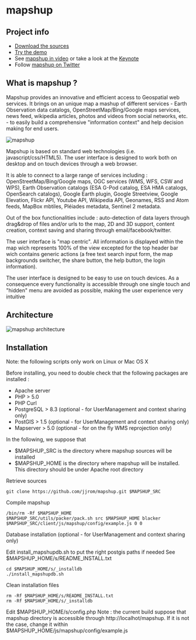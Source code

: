 mapshup
=======

Project info
------------

* [Download the sources](https://github.com/jjrom/mapshup)
* [Try the demo](http://engine.mapshup.info)
* See [mapshup in video](http://vimeo.com/45164288) or take a look at the [Keynote](https://speakerdeck.com/jjrom/mapshup)
* Follow [mapshup on Twitter](https://twitter.com/mapshup)

What is mapshup ?
-----------------
Mapshup provides an innovative and efficient access to Geospatial web services.
It brings on an unique map a mashup of different services - Earth Observation data catalogs,
OpenStreetMap/Bing/Google maps services, news feed, wikipedia articles, photos and videos from social networks,
etc. - to easily build a comprehensive "information context" and help decision making for end users.

![mapshup](https://raw.github.com/jjrom/mapshup/master/utils/stuff/2012.11.23%20-%20mapshup.004.jpg)

Mapshup is based on standard web technologies  (i.e. javascript/css/HTML5). The user interface is designed to
work both on desktop and on touch devices through a web browser.

It is able to connect to a large range of services including : OpenStreetMap/Bing/Google maps, OGC services
(WMS, WFS, CSW and WPS), Earth Observation catalogs (ESA G-Pod catalog, ESA HMA catalogs, OpenSearch catalogs),
Google Earth plugin, Google Streetview, Google Elevation, Flickr API, Youtube API, Wikipedia API, Geonames,
RSS and Atom feeds, MapBox mbtiles, Pléiades metadata, Sentinel 2 metadata.

Out of the box functionalities include : auto-detection of data layers through drag&drop of files and/or urls to the
map, 2D and 3D support, content creation, context saving and sharing through email/facebook/twitter.

The user interface is "map centric". All information is displayed within the map wich represents 100% of the view
excepted for the top header bar wich contains generic actions (a free text search input form, the map backgrounds
switcher, the share button, the help button, the login information).

The user interface is designed to be easy to use on touch devices. As a consequence every functionality is
accessible through one single touch and "hidden" menu are avoided as possible, making the user experience very
intuitive

Architecture
------------
![mapshup architecture](https://raw.github.com/jjrom/mapshup/master/utils/stuff/2012.11.23%20-%20mapshup.008.jpg)

Installation
------------

Note: the following scripts only work on Linux or Mac OS X

Before installing, you need to double check that the following packages are installed :
* Apache server
* PHP > 5.0
* PHP Curl
* PostgreSQL > 8.3 (optional - for UserManagement and context sharing only)
* PostGIS > 1.5 (optional - for UserManagement and context sharing only)
* Mapserver > 5.0 (optional - for on the fly WMS reprojection only)

In the following, we suppose that
* $MAPSHUP_SRC is the directory where mapshup sources will be installed
* $MAPSHUP_HOME is the directory where mapshup will be installed. This directory should be under Apache root directory

Retrieve sources

    git clone https://github.com/jjrom/mapshup.git $MAPSHUP_SRC
    
Compile mapshup

    /bin/rm -Rf $MAPSHUP_HOME
    $MAPSHUP_SRC/utils/packer/pack.sh src $MAPSHUP_HOME blacker $MAPSHUP_SRC/client/js/mapshup/config/example.js 0 0

Database installation (optional - for UserManagement and context sharing only)

Edit install_mapshupdb.sh to put the right postgis paths if needed
See $MAPSHUP_HOME/s/README_INSTALL.txt  
    
    cd $MAPSHUP_HOME/s/_installdb
    ./install_mapshupdb.sh

Clean installation files

    rm -Rf $MAPSHUP_HOME/s/README_INSTALL.txt
    rm -Rf $MAPSHUP_HOME/s/_installdb

Edit $MAPSHUP_HOME/s/config.php
Note : the current build suppose that mapshup directory is accessible through http://localhot/mapshup. If it is not the case, change it within $MAPSHUP_HOME/js/mapshup/config/example.js 
